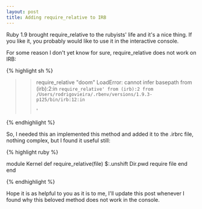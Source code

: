 ```yaml
---
layout: post
title: Adding require_relative to IRB
---
```


<span class="drops">R</span>uby 1.9 brought <span class="small_code">require_relative</span> to the rubyists' life and it's a nice thing. If you like it, you probably would like to use it in the interactive console.

For some reason I don't yet know for sure, <span class="small_code">require_relative</span> does not work on IRB:

{% highlight sh %}

>> require_relative "doom" 
LoadError: cannot infer basepath
	from (irb):2:in `require_relative'
	from (irb):2
	from /Users/rodrigovieira/.rbenv/versions/1.9.3-p125/bin/irb:12:in `<main>'
>>

{% endhighlight %}

So, I needed this an implemented this method and added it to the <span class="small_code">.irbrc</span> file, nothing complex, but I found it useful still:

{% highlight ruby %}

module Kernel
  def require_relative(file)
    $:.unshift Dir.pwd
    require file
  end  
end

{% endhighlight %}

Hope it is as helpful to you as it is to me, I'll update this post whenever I found why this beloved method does not work in the console.
